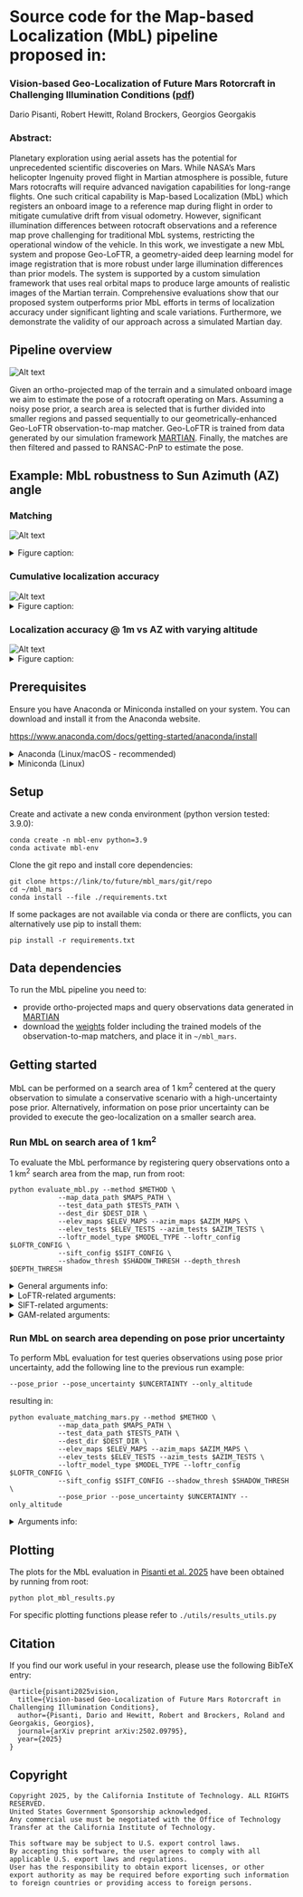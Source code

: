 # Source code for the Map-based Localization (MbL) pipeline proposed in:

### Vision-based Geo-Localization of Future Mars Rotorcraft in Challenging Illumination Conditions ([pdf](https://arxiv.org/abs/2502.09795))
Dario Pisanti, Robert Hewitt, Roland Brockers, Georgios Georgakis

### Abstract:
Planetary exploration using aerial assets has the potential for unprecedented scientific discoveries on Mars. While NASA’s Mars helicopter Ingenuity proved flight in Martian atmosphere is possible, future Mars rotocrafts will require advanced navigation capabilities for long-range flights. One such critical capability is Map-based Localization (MbL) which registers an onboard image to a reference map during flight in order to mitigate cumulative drift from visual odometry. However, significant illumination differences between rotocraft observations and a reference map prove challenging for traditional MbL systems, restricting the operational window of the vehicle. In this work, we investigate a new MbL system and propose Geo-LoFTR, a geometry-aided deep learning model for image registration that is more robust under large illumination differences than prior models. The system is supported by a custom simulation framework that uses real orbital maps to produce large amounts of realistic images of the Martian terrain. Comprehensive evaluations show that our proposed system outperforms prior MbL efforts in terms of localization accuracy under significant lighting and scale variations. Furthermore, we demonstrate the validity of our approach across a simulated Martian day.

## Pipeline overview

![Alt text](assets/mbl_concept.png)

Given an ortho-projected map of the terrain and a simulated onboard image we aim to estimate the pose of a rotocraft operating on Mars. Assuming a noisy pose prior, a search area is selected that is further divided into smaller regions and passed sequentially to our geometrically-enhanced Geo-LoFTR observation-to-map matcher. Geo-LoFTR is trained from data generated by our simulation framework [MARTIAN](https://link/to/future/MARTIAN/git/repo). Finally, the matches are then filtered and passed to RANSAC-PnP to estimate the pose.

## Example: MbL robustness to Sun Azimuth (AZ) angle

### Matching
![Alt text](assets/matching_vs_az.png)

<details>
<summary>Figure caption:</summary>
Geo-LoFTR, Pre-trained LoFTR and SIFT matched keypoints displayed for a sample query image (left side of each panel) with (0° AZ, 10° EL) sun angles and a map search area image (right side of each panel) under three different sun elevations and 0◦ azimuth offset. Match lines are color-coded by confidence score, with redder indicating higher confidence. Despite still providing a localization solution in the 0-180° AZ range, the pre-trained LoFTR matches exhibit lower confidence with azimuth changes than Geo-LoFTR, resulting in a coarser localization.
</details>

### Cumulative localization accuracy
<img src="assets/cum_acc_vs_az.png" alt="Alt text"/>

<details>
<summary>Figure caption:</summary>
Cumulative distributions of the localization error of simulated Mars
observations at sun AZ=0° and EL=10°, registered onto maps at four different
azimuth angles and 0◦ elevation offset.
</details>

### Localization accuracy @ 1m vs AZ with varying altitude
<img src="assets/1m-acc_loc_vs_az_vs_alt.png" alt="Alt text"/>
<details>
<summary>Figure caption:</summary>
Localization accuracy at 1m precision as a function of map sun azimuth for test observations across three altitude ranges. Sun azimuth angles are in the [−180°,180°]range. Map sun angles matching the observations are marked with a thick black vertical line.
</details>

## Prerequisites

Ensure you have Anaconda or Miniconda installed on your system. You can download and install it from the Anaconda website.

https://www.anaconda.com/docs/getting-started/anaconda/install

<details>
      <summary> Anaconda (Linux/macOS - recommended) </summary> 
To install Anaconda on Linux run from terminal:

```
curl -O https://repo.anaconda.com/archive/Anaconda3-2024.10-1-Linux-x86_64.sh
bash ~/Anaconda3-2024.10-1-Linux-x86_64.sh
```

To install Anaconda on macOS with Apple Silicon architecture run:
```
curl -O https://repo.anaconda.com/archive/Anaconda3-2024.10-1-MacOSX-arm64.sh
bash ~/Anaconda3-2024.10-1-MacOSX-arm64.sh
```

or run the following for the Intel architecture:
```
curl -O https://repo.anaconda.com/archive/Anaconda3-2024.10-1-MacOSX-x86_64.sh
bash ~/Anaconda3-2024.10-1-MacOSX-x86_64.sh
```

Close and re-open your terminal window for the installation to fully take effect.
</details>
<details>
      <summary> Miniconda (Linux) </summary> 

These four commands quickly and quietly install the latest 64-bit version of the installer and then clean up after themselves. To install a different version or architecture of Miniconda for Linux, change the name of the .sh installer in the wget command. 

```
mkdir -p ~/miniconda3
wget https://repo.anaconda.com/miniconda/Miniconda3-latest-Linux-x86_64.sh -O ~/miniconda3/miniconda.sh
bash ~/miniconda3/miniconda.sh -b -u -p ~/miniconda3
rm -rf ~/miniconda3/miniconda.sh
```

After installing, initialize your newly-installed Miniconda. The following commands initialize for bash and zsh shells:
```
~/miniconda3/bin/conda init bash
~/miniconda3/bin/conda init zsh
```
</details>

## Setup

Create and activate a new conda environment (python version tested: 3.9.0):

```
conda create -n mbl-env python=3.9
conda activate mbl-env
```

Clone the git repo and install core dependencies:
```
git clone https://link/to/future/mbl_mars/git/repo
cd ~/mbl_mars
conda install --file ./requirements.txt
```

If some packages are not available via conda or there are conflicts, you can alternatively use pip to install them:

```
pip install -r requirements.txt
```

## Data dependencies

To run the MbL pipeline you need to:
- provide ortho-projected maps and query observations data generated in [MARTIAN](https://link/to/future/MARTIAN/git/repo)
- download the [weights](link/to/external/folder/containing/models/weights) folder including the trained models of the observation-to-map matchers, and place it in `~/mbl_mars`.

## Getting started

MbL can be performed on a search area of 1 km<sup>2</sup> centered at the query observation to simulate a conservative scenario with a high-uncertainty pose prior. Alternatively, information on pose prior uncertainty can be provided to execute the geo-localization on a smaller search area.


### Run MbL on search area of 1 km<sup>2</sup>

To evaluate the MbL performance by registering query observations onto a 1 km<sup>2</sup> search area from the map, run from root: 

```
python evaluate_mbl.py --method $METHOD \
            --map_data_path $MAPS_PATH \
            --test_data_path $TESTS_PATH \
            --dest_dir $DEST_DIR \
            --elev_maps $ELEV_MAPS --azim_maps $AZIM_MAPS \
            --elev_tests $ELEV_TESTS --azim_tests $AZIM_TESTS \
            --loftr_model_type $MODEL_TYPE --loftr_config $LOFTR_CONFIG \
            --sift_config $SIFT_CONFIG \
            --shadow_thresh $SHADOW_THRESH --depth_thresh $DEPTH_THRESH

```
<details>
<summary> General arguments info:</summary>

- `--method` (type: str) allows to select the observation-to-map matching models between LoFTR-based and SIFT-based. The $METHOD variable can be:
    ```
    $METHOD = "loftr" (to select LoFTR-based models)
            = "sift" (to select SIFT-based)
    ```

- `--map_data_path` (str): path to the rendered maps directory
- `--test_data_path` (str): path to the directory containing the test query observations
- `--dest_dir` (str): path to destination directory to save the MbL results
- `--elev_maps` and `--azim_maps` (int): List of Sun elevation and azimuth angles for map [deg]. Example:
    ```
    --elev_maps 30 60 90
    --azim_maps 0 90 180 270
    ```
    *note*: on high performance computing clusters (e.g. TACC), run a single combination of Sun angles as following:
    ```
    --elev_maps="5"
    --azim_maps="0"
    ```
- `--elev_tests` and `--azim_tests` (int): List of Sun elevation and azimuth angles for test observations [deg]. Example:
    ```
    --elev_tests 40 60
    --azim_tests 0 180
    ```
    *note*: on cluster, run a single combination of Sun angles as following:
    ```
    --elev_tests="40"
    --azim_tests="180"
    ```
- `--depth_thresh`(float): discards map windows with percentage of invalid depth pixels (i.e. falling in the map bounding box) greater than the value passed to `--depth_thresh` in the 0-1 range.
- `--shadow_thresh`(float): discards map windows with percentage of shaded pixels (i.e. with pixel intensity below 5 in the 0-255 range grayscale) greater than the value passed to `--shadow_thresh` in the 0-1 range.
- If you want to test just a subset of queries from the test set, you can specify the number by adding the `--n` argument followed by an integer number. Otherwise, the whole set will be processed.
</details>
<details>
<summary> LoFTR-related arguments:</summary>

- In case `$METHOD="loftr"` it is possible to select different trained LoFTR models by writing the input argument `--loftr_model_type` (str) as following:
    ```
    --loftr_model_type $MODEL_TYPE 
    ```
    where the `$MODEL_TYPE` variable can be:
    - `"pretrained"`: LoFTR off-the-shelf pretrained model.
    - `"finetuned"`: LoFTR model fine-tuned on datasests generated in MARTIAN from the Jezero crater, and including HiRISE-like maps (0.25 m/px resolution).
    - `"geo"`: Geo-LoFTR model trained on datasests generated in MARTIAN from the Jezero crater, and including HiRISE-like maps (0.25 m/px resolution).
    - `"geo_ctx"` Geo-LoFTR model trained on datasests generated in MARTIAN from the Jezero crater, and including CTX-like maps (6 m/px resolution)

- `--loftr_weight_path` (str): path to the directory containing LoFTR model weights.
- `--loftr_config` (str): path to the .json configuration file for LoFTR-based matching. Default configuarations are stored in `./config`.
- `--resize` (bool): whether to resize images (and depths) before passing them to LoFTR-based models. Default is `True`.
- `--input_img_size` (int): target size for resizing input images to the LoFTR-based models. Default is 640.
- `--df` (int):  Rrsize to dimensions divisible by this factor. Default is 8.
- `--img_padding` (bool): whether to pad images during resizing. Default is True.
</details>
<details>
<summary> SIFT-related arguments:</summary>

- In case `$METHOD="sift"`,  `--sift_config` (str) takes the path to the json configuration file for SIFT feature extraction. Default configuarations are stored in `./config`.
</details>
<details>
<summary> GAM-related arguments:</summary>
The Geometry-Aided Matching ([GAM](https://arxiv.org/abs/2211.08712)) method can be used to filter SIFT or LoFTR matches, as alternative to Geo-LoFTR in leveraging geometric context. To employ GAM for a baseline comparison, use the following arguments:

- `--use_gam` (bool): enable the GAM filter. Default is False.
- `--gam_score_thresh` (float): confidence score threshold for GAM filtered matches. Default is 0.1.
- `--gam_weights_path` (str): path to the GAM model weights.
</details>

### Run MbL on search area depending on pose prior uncertainty

To perform MbL evaluation for test queries observations using pose prior uncertainty, add the following line to the previous run example:

```
--pose_prior --pose_uncertainty $UNCERTAINTY --only_altitude
```

resulting in:

```
python evaluate_matching_mars.py --method $METHOD \
            --map_data_path $MAPS_PATH \
            --test_data_path $TESTS_PATH \
            --dest_dir $DEST_DIR \
            --elev_maps $ELEV_MAPS --azim_maps $AZIM_MAPS \
            --elev_tests $ELEV_TESTS --azim_tests $AZIM_TESTS \
            --loftr_model_type $MODEL_TYPE --loftr_config $LOFTR_CONFIG \
            --sift_config $SIFT_CONFIG --shadow_thresh $SHADOW_THRESH \
            --pose_prior --pose_uncertainty $UNCERTAINTY --only_altitude
```

<details>
<summary>Arguments info:</summary>

- `--pose_prior` (bool): if enabled, pose prior uncertainty is used to identify a search area with size depending on the pixel reprojection uncertainty of the corner pixels of the query image, propagated from the pose uncertainty.
- `--pose_uncertainty` (str): path to the pose prior uncertainty configuration file. Default .json files are:
    ```
    ./configs/pose_uncertainty_high.json
    ./configs/pose_uncertainty_meidum.json
    ./configs/pose_uncertainty_low.json
    ``` 
- `--only_altitude` (bool): assumes the query observation has no depth information and only the altimeter is available (e.g. a Laser Range Finder).
</details>


## Plotting

The plots for the MbL evaluation in [Pisanti et al. 2025](https://arxiv.org/abs/2502.09795) have been obtained by running from root:

```
python plot_mbl_results.py
```

For specific plotting functions please refer to `./utils/results_utils.py`

## Citation
If you find our work useful in your research, please use the following BibTeX entry:
```
@article{pisanti2025vision,
  title={Vision-based Geo-Localization of Future Mars Rotorcraft in Challenging Illumination Conditions},
  author={Pisanti, Dario and Hewitt, Robert and Brockers, Roland and Georgakis, Georgios},
  journal={arXiv preprint arXiv:2502.09795},
  year={2025}
}
```

## Copyright
```
Copyright 2025, by the California Institute of Technology. ALL RIGHTS RESERVED. 
United States Government Sponsorship acknowledged. 
Any commercial use must be negotiated with the Office of Technology Transfer at the California Institute of Technology.
 
This software may be subject to U.S. export control laws. 
By accepting this software, the user agrees to comply with all 
applicable U.S. export laws and regulations. 
User has the responsibility to obtain export licenses, or other 
export authority as may be required before exporting such information 
to foreign countries or providing access to foreign persons.
```

